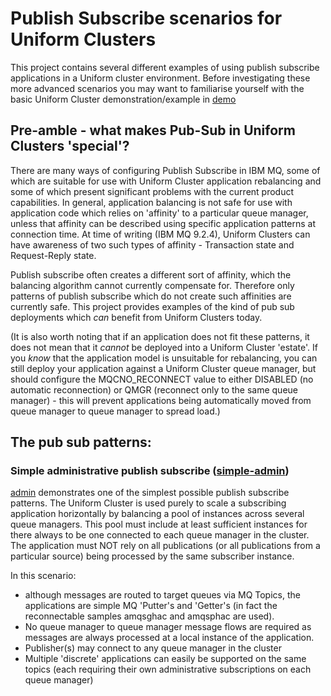 # Publish Subscribe scenarios for Uniform Clusters

This project contains several different examples of using publish subscribe applications in a Uniform cluster environment.  Before investigating these more advanced scenarios you may want to familiarise yourself with the basic Uniform Cluster demonstration/example in [demo](../../demo)

## Pre-amble - what makes Pub-Sub in Uniform Clusters 'special'?

There are many ways of configuring Publish Subscribe in IBM MQ, some of which are suitable for use with Uniform Cluster application rebalancing and some of which present significant problems with the current product capabilities.  In general, application balancing is not safe for use with application code which relies on 'affinity' to a particular queue manager, unless that affinity can be described using specific application patterns at connection time.  At time of writing (IBM MQ 9.2.4), Uniform Clusters can have awareness of two such types of affinity - Transaction state and Request-Reply state.

Publish subscribe often creates a different sort of affinity, which the balancing algorithm cannot currently compensate for.  Therefore only patterns of publish subscribe which do not create such affinities are currently safe.  This project provides examples of the kind of pub sub deployments which *can* benefit from Uniform Clusters today.

(It is also worth noting that if an application does not fit these patterns, it does not mean that it *cannot* be deployed into a Uniform Cluster 'estate'.  If you *know* that the application model is unsuitable for rebalancing, you can still deploy your application against a Uniform Cluster queue manager, but should configure the MQCNO_RECONNECT value to either DISABLED (no automatic reconnection) or QMGR (reconnect only to the same queue manager) - this will prevent applications being automatically moved from queue manager to queue manager to spread load.)

## The pub sub patterns:

### Simple administrative publish subscribe ([simple-admin](simple-admin))

[admin](simple-admin) demonstrates one of the simplest possible publish subscribe patterns.  The Uniform Cluster is used purely to scale a subscribing application horizontally by balancing a pool of instances across several queue managers. This pool must include at least sufficient instances for there always to be one connected to each queue manager in the cluster.  The application must NOT rely on all publications (or all publications from a particular source) being processed by the same subscriber instance.

In this scenario:
* although messages are routed to target queues via MQ Topics, the applications are simple MQ 'Putter's and 'Getter's (in fact the reconnectable samples amqsghac and amqsphac are used). 
* No queue manager to queue manager message flows are required as messages are always processed at a local instance of the application.
* Publisher(s) may connect to any queue manager in the cluster
* Multiple 'discrete' applications can easily be supported on the same topics (each requiring their own administrative subscriptions on each queue manager)

